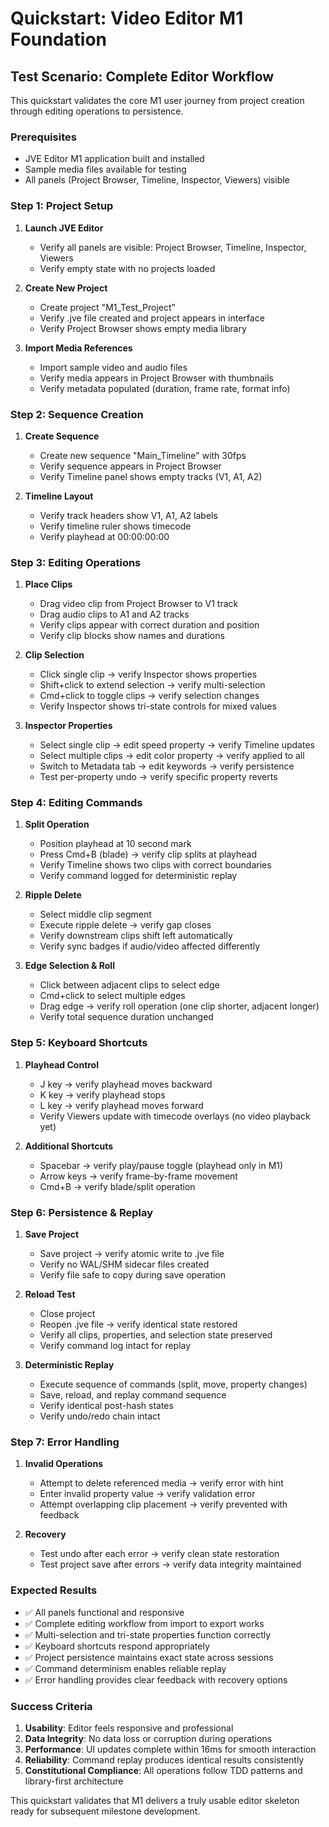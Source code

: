 # Quickstart: Video Editor M1 Foundation

## Test Scenario: Complete Editor Workflow

This quickstart validates the core M1 user journey from project creation through editing operations to persistence.

### Prerequisites
- JVE Editor M1 application built and installed
- Sample media files available for testing
- All panels (Project Browser, Timeline, Inspector, Viewers) visible

### Step 1: Project Setup
1. **Launch JVE Editor**
   - Verify all panels are visible: Project Browser, Timeline, Inspector, Viewers
   - Verify empty state with no projects loaded
   
2. **Create New Project**
   - Create project "M1_Test_Project"
   - Verify .jve file created and project appears in interface
   - Verify Project Browser shows empty media library

3. **Import Media References**
   - Import sample video and audio files
   - Verify media appears in Project Browser with thumbnails
   - Verify metadata populated (duration, frame rate, format info)

### Step 2: Sequence Creation
1. **Create Sequence**
   - Create new sequence "Main_Timeline" with 30fps
   - Verify sequence appears in Project Browser
   - Verify Timeline panel shows empty tracks (V1, A1, A2)

2. **Timeline Layout**
   - Verify track headers show V1, A1, A2 labels
   - Verify timeline ruler shows timecode
   - Verify playhead at 00:00:00:00

### Step 3: Editing Operations
1. **Place Clips**
   - Drag video clip from Project Browser to V1 track
   - Drag audio clips to A1 and A2 tracks
   - Verify clips appear with correct duration and position
   - Verify clip blocks show names and durations

2. **Clip Selection**
   - Click single clip → verify Inspector shows properties
   - Shift+click to extend selection → verify multi-selection
   - Cmd+click to toggle clips → verify selection changes
   - Verify Inspector shows tri-state controls for mixed values

3. **Inspector Properties**
   - Select single clip → edit speed property → verify Timeline updates
   - Select multiple clips → edit color property → verify applied to all
   - Switch to Metadata tab → edit keywords → verify persistence
   - Test per-property undo → verify specific property reverts

### Step 4: Editing Commands
1. **Split Operation**
   - Position playhead at 10 second mark
   - Press Cmd+B (blade) → verify clip splits at playhead
   - Verify Timeline shows two clips with correct boundaries
   - Verify command logged for deterministic replay

2. **Ripple Delete**
   - Select middle clip segment
   - Execute ripple delete → verify gap closes
   - Verify downstream clips shift left automatically
   - Verify sync badges if audio/video affected differently

3. **Edge Selection & Roll**
   - Click between adjacent clips to select edge
   - Cmd+click to select multiple edges
   - Drag edge → verify roll operation (one clip shorter, adjacent longer)
   - Verify total sequence duration unchanged

### Step 5: Keyboard Shortcuts
1. **Playhead Control**
   - J key → verify playhead moves backward
   - K key → verify playhead stops
   - L key → verify playhead moves forward
   - Verify Viewers update with timecode overlays (no video playback yet)

2. **Additional Shortcuts**
   - Spacebar → verify play/pause toggle (playhead only in M1)
   - Arrow keys → verify frame-by-frame movement
   - Cmd+B → verify blade/split operation

### Step 6: Persistence & Replay
1. **Save Project**
   - Save project → verify atomic write to .jve file
   - Verify no WAL/SHM sidecar files created
   - Verify file safe to copy during save operation

2. **Reload Test**
   - Close project
   - Reopen .jve file → verify identical state restored
   - Verify all clips, properties, and selection state preserved
   - Verify command log intact for replay

3. **Deterministic Replay**
   - Execute sequence of commands (split, move, property changes)
   - Save, reload, and replay command sequence
   - Verify identical post-hash states
   - Verify undo/redo chain intact

### Step 7: Error Handling
1. **Invalid Operations**
   - Attempt to delete referenced media → verify error with hint
   - Enter invalid property value → verify validation error
   - Attempt overlapping clip placement → verify prevented with feedback

2. **Recovery**
   - Test undo after each error → verify clean state restoration
   - Test project save after errors → verify data integrity maintained

### Expected Results
- ✅ All panels functional and responsive
- ✅ Complete editing workflow from import to export works
- ✅ Multi-selection and tri-state properties function correctly
- ✅ Keyboard shortcuts respond appropriately 
- ✅ Project persistence maintains exact state across sessions
- ✅ Command determinism enables reliable replay
- ✅ Error handling provides clear feedback with recovery options

### Success Criteria
1. **Usability**: Editor feels responsive and professional
2. **Data Integrity**: No data loss or corruption during operations
3. **Performance**: UI updates complete within 16ms for smooth interaction
4. **Reliability**: Command replay produces identical results consistently
5. **Constitutional Compliance**: All operations follow TDD patterns and library-first architecture

This quickstart validates that M1 delivers a truly usable editor skeleton ready for subsequent milestone development.